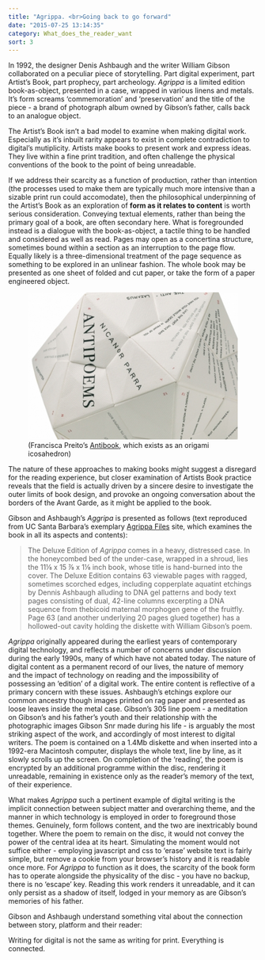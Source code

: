 ```yaml
---
title: "Agrippa. <br>Going back to go forward"
date: "2015-07-25 13:14:35"
category: What_does_the_reader_want
sort: 3
---
```


In 1992, the designer Denis Ashbaugh and the writer William Gibson
collaborated on a peculiar piece of storytelling. Part digital
experiment, part Artist’s Book, part prophecy, part archeology.
*Agrippa* is a limited edition book-as-object, presented in a case,
wrapped in various linens and metals. It’s form screams ‘commemoration’
and ‘preservation’ and the title of the piece - a brand of photograph
album owned by Gibson’s father, calls back to an analogue object.

The Artist’s Book isn’t a bad model to examine when making digital work.
Especially as it’s inbuilt rarity appears to exist in complete
contradiction to digital’s mutiplicity. Artists make books to present
work and express ideas. They live within a fine print tradition, and
often challenge the physical conventions of the book to the point of
being unreadable.

If we address their scarcity as a function of production, rather than
intention (the processes used to make them are typically much more
intensive than a sizable print run could accomodate), then the
philosophical underpinning of the Artist’s Book as an exploration of
**form as it relates to content** is worth serious consideration.
Conveying textual elements, rather than being the primary goal of a
book, are often secondary here. What is foregrounded instead is a
dialogue with the book-as-object, a tactile thing to be handled and
considered as well as read. Pages may open as a concertina structure,
sometimes bound within a section as an interruption to the page flow.
Equally likely is a three-dimensional treatment of the page sequence as
something to be explored in an unlinear fashion. The whole book may be
presented as one sheet of folded and cut paper, or take the form of a
paper engineered object.

<figure><img src="/images/antibook_1.jpg" alt="Francisca Preito's Antibook">
<figcaption>(Francisca Preito’s <a href="http://www.blankproject.co.uk/artwork/antibook">Antibook</a>, which exists as
an origami icosahedron)</figcaption>
</figure>

The nature of these approaches to making books might suggest a disregard
for the reading experience, but closer examination of Artists Book
practice reveals that the field is actually driven by a sincere desire
to investigate the outer limits of book design, and provoke an ongoing
conversation about the borders of the Avant Garde, as it might be
applied to the book.

Gibson and Ashbaugh’s *Aggripa* is presented as follows (text reproduced
from UC Santa Barbara’s exemplary [Agrippa Files](http://agrippa.english.ucsb.edu/) site, which
examines the book in all its aspects and contents):

>The Deluxe Edition of *Agrippa* comes in a heavy, distressed case. In
>the honeycombed bed of the under-case, wrapped in a shroud, lies the 11⅛
>x 15 ⅞ x 1⅛ inch book, whose title is hand-burned into the cover. The
>Deluxe Edition contains 63 viewable pages with ragged, sometimes
>scorched edges, including copperplate aquatint etchings by Dennis
>Ashbaugh alluding to DNA gel patterns and body text pages consisting of
>dual, 42-line columns excerpting a DNA sequence from thebicoid maternal
>morphogen gene of the fruitfly. Page 63 (and another underlying 20 pages
>glued together) has a hollowed-out cavity holding the diskette with
>William Gibson’s poem.

*Agrippa* originally appeared during the earliest years of contemporary
digital technology, and reflects a number of concerns under discussion
during the early 1990s, many of which have not abated today. The nature
of digital content as a permanent record of our lives, the nature of
memory and the impact of technology on reading and the impossibility of
possessing an ‘edition’ of a digital work. The entire content is
reflective of a primary concern with these issues. Ashbaugh’s etchings
explore our common ancestry though images printed on rag paper and
presented as loose leaves inside the metal case. Gibson’s 305 line poem - a meditation on Gibson’s and his father’s youth and their relationship
with the photographic images Gibson Snr made during his life - is
arguably the most striking aspect of the work, and accordingly of most
interest to digital writers. The poem is contained on a 1.4Mb diskette
and when inserted into a 1992-era Macintosh computer, displays the whole
text, line by line, as it slowly scrolls up the screen. On completion of
the ‘reading’, the poem is encrypted by an additional programme within
the disc, rendering it unreadable, remaining in existence only as the
reader’s memory of the text, of their experience.

What makes *Agrippa* such a pertinent example of digital writing is the
implicit connection between subject matter and overarching theme, and
the manner in which technology is employed in order to foreground those
themes. Genuinely, form follows content, and the two are inextricably
bound together. Where the poem to remain on the disc, it would not
convey the power of the central idea at its heart. Simulating the moment
would not suffice either - employing javascript and css to ‘erase’
website text is fairly simple, but remove a cookie from your browser’s
history and it is readable once more. For *Agrippa* to function as it
does, the scarcity of the book form has to operate alongside the
physicality of the disc - you have no backup, there is no ‘escape’ key.
Reading this work renders it unreadable, and it can only persist as a
shadow of itself, lodged in your memory as are Gibson’s memories of his
father.

Gibson and Ashbaugh understand something vital about the connection
between story, platform and their reader:

Writing for digital is not the same as writing for print. Everything is
connected.
